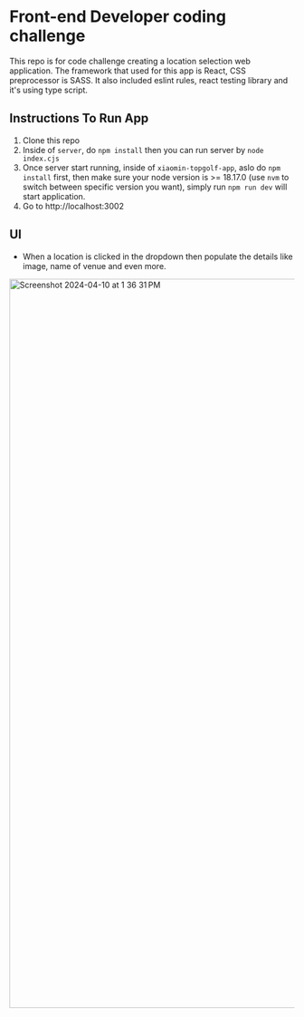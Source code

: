 # Front-end Developer coding challenge
This repo is for code challenge creating a location selection web application. The framework that used for this app is React, CSS preprocessor is SASS. It also included eslint rules, react testing library and it's using type script.

## Instructions To Run App
1. Clone this repo
2. Inside of `server`, do `npm install` then you can run server by `node index.cjs`
3. Once server start running, inside of `xiaomin-topgolf-app`, aslo do `npm install` first, then make sure your node version is >= 18.17.0 (use `nvm` to switch between specific version you want), simply run `npm run dev` will start application.
4. Go to http://localhost:3002

## UI
- When a location is clicked in the dropdown then populate the details like image, name of venue and even more. 
<img width="1287" alt="Screenshot 2024-04-10 at 1 36 31 PM" src="https://github.com/xiaominH724/frontend-coding-challenge/assets/166642422/bcc50b89-5e82-49f4-8333-65a2dd09ff5a">

